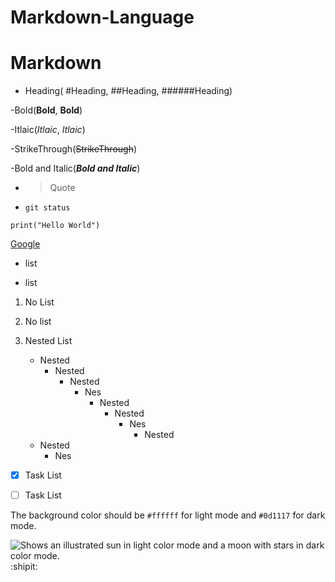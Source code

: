 # Markdown-Language

# Markdown

- Heading( 
#Heading, ##Heading, ######Heading)

-Bold(**Bold**, __Bold__)

-Itlaic(*Itlaic*, _Itlaic_)

-StrikeThrough(~~StrikeThrough~~)

-Bold and Italic(***Bold and Italic***)

- >Quote

- `git status`

```CODES
print("Hello World")
```

[Google](google.com)

- list
* list

1. No List

2. No list

1. Nested List
   - Nested
     - Nested
       - Nested
         - Nes
           - Nested
             - Nested
               - Nes
                 - Nested
    - Nested
         - Nes

- [x] Task List

- [ ] Task List


The background color should be `#ffffff` for light mode and `#0d1117` for dark mode.

<picture>
  <source media="(prefers-color-scheme: dark)" srcset="https://user-images.githubusercontent.com/25423296/163456776-7f95b81a-f1ed-45f7-b7ab-8fa810d529fa.png">
  <source media="(prefers-color-scheme: light)" srcset="https://user-images.githubusercontent.com/25423296/163456779-a8556205-d0a5-45e2-ac17-42d089e3c3f8.png">
  <img alt="Shows an illustrated sun in light color mode and a moon with stars in dark color mode." src="https://user-images.githubusercontent.com/25423296/163456779-a8556205-d0a5-45e2-ac17-42d089e3c3f8.png">
</picture>
:shipit:
